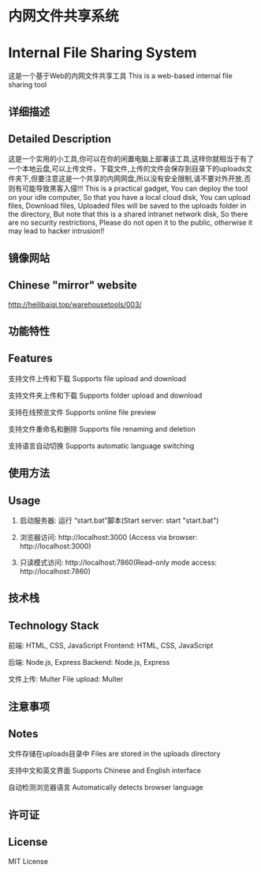 # 内网文件共享系统
# Internal File Sharing System

这是一个基于Web的内网文件共享工具
This is a web-based internal file sharing tool

## 详细描述
## Detailed Description
这是一个实用的小工具,你可以在你的闲置电脑上部署该工具,这样你就相当于有了一个本地云盘,可以上传文件，下载文件,上传的文件会保存到目录下的uploads文件夹下,但要注意这是一个共享的内网网盘,所以没有安全限制,请不要对外开放,否则有可能导致黑客入侵!!!
This is a practical gadget, You can deploy the tool on your idle computer, So that you have a local cloud disk, You can upload files, Download files, Uploaded files will be saved to the uploads folder in the directory, But note that this is a shared intranet network disk, So there are no security restrictions, Please do not open it to the public, otherwise it may lead to hacker intrusion!!

## 镜像网站
## Chinese "mirror" website

http://heilibaiqi.top/warehousetools/003/

## 功能特性
## Features

支持文件上传和下载
Supports file upload and download

支持文件夹上传和下载
Supports folder upload and download

支持在线预览文件
Supports online file preview

支持文件重命名和删除
Supports file renaming and deletion

支持语言自动切换
Supports automatic language switching

## 使用方法
## Usage

1. 启动服务器: 运行 “start.bat”脚本(Start server: start "start.bat")

2. 浏览器访问: http://localhost:3000 (Access via browser: http://localhost:3000)

3. 只读模式访问: http://localhost:7860(Read-only mode access: http://localhost:7860)

## 技术栈
## Technology Stack

前端: HTML, CSS, JavaScript
Frontend: HTML, CSS, JavaScript

后端: Node.js, Express
Backend: Node.js, Express

文件上传: Multer
File upload: Multer

## 注意事项
## Notes

文件存储在uploads目录中
Files are stored in the uploads directory

支持中文和英文界面
Supports Chinese and English interface

自动检测浏览器语言
Automatically detects browser language

## 许可证
## License
MIT License
